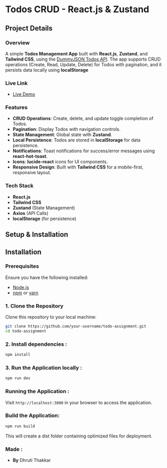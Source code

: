 # Todos CRUD - React.js & Zustand

## Project Details

### Overview

A simple **Todos Management App** built with **React.js**, **Zustand**, and **Tailwind CSS**, using the [DummyJSON Todos API](https://dummyjson.com/docs/todos). The app supports CRUD operations (Create, Read, Update, Delete) for Todos with pagination, and it persists data locally using **localStorage**

### Live Link

- [Live Demo](https://simple-todos-manager.netlify.app/)

### Features

- **CRUD Operations**: Create, delete, and update toggle completion of Todos.
- **Pagination**: Display Todos with navigation controls.
- **State Management**: Global state with **Zustand**.
- **Local Persistence**: Todos are stored in **localStorage** for data persistence.
- **Notifications**: Toast notifications for success/error messages using **react-hot-toast**.
- **Icons**: **lucide-react** icons for UI components.
- **Responsive Design**: Built with **Tailwind CSS** for a mobile-first, responsive layout.

### Tech Stack

- **React.js**
- **Tailwind CSS**
- **Zustand** (State Management)
- **Axios** (API Calls)
- **localStorage** (for persistence)

## Setup & Installation

## Installation

### Prerequisites

Ensure you have the following installed:

- [Node.js](https://nodejs.org/)
- [npm](https://www.npmjs.com/) or [yarn](https://yarnpkg.com/)

### 1. Clone the Repository

Clone this repository to your local machine:

```bash
git clone https://github.com/your-username/todo-assignment.git
cd todo-assignment
```

### 2. Install dependencies :

```bash
npm install
```

### 3. Run the Application locally :

```bash
npm run dev
```

### Running the Application :

Visit `http://localhost:3000` in your browser to access the application.

### Build the Application:

```bash
npm run build
```

This will create a dist folder containing optimized files for deployment.

### Made :

- **By** Dhruti Thakkar
